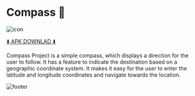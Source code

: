 # Compass 🧭

![icon](https://i.imgur.com/6tCCcaZ.png)

[⬇️ APK DOWNLAD ⬇️](https://drive.google.com/file/d/1MBnDeJYjmdpJz6btyrMqmnRy2FgVImTn/view?usp=sharing)

Compass Project is a simple compass, which displays a direction for the user to follow. It has a feature
to indicate the destination based on a geographic coordinate system. It makes it easy for the user to
enter the latitude and longitude coordinates and navigate towards the location.

![footer](https://i.imgur.com/pL8JhHK.png)
